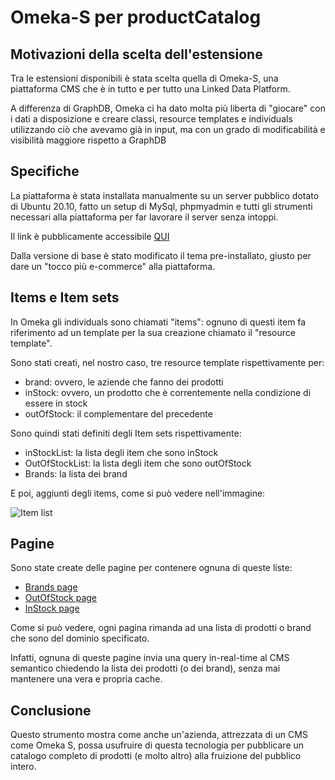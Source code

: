 # Omeka-S per productCatalog

## Motivazioni della scelta dell'estensione

Tra le estensioni disponibili è stata scelta quella di Omeka-S, una piattaforma CMS
che è in tutto e per tutto una Linked Data Platform.

A differenza di GraphDB, Omeka ci ha dato molta più liberta di "giocare" con i dati
a disposizione e creare classi, resource templates e individuals utilizzando ciò
che avevamo già in input, ma con un grado di modificabilità e visibilità maggiore
rispetto a GraphDB

## Specifiche

La piattaforma è stata installata manualmente su un server pubblico dotato di 
Ubuntu 20.10, fatto un setup di MySql, phpmyadmin e tutti gli strumenti necessari
alla piattaforma per far lavorare il server senza intoppi.

Il link è pubblicamente accessibile [QUI](http://51.210.104.53/omeka/s/product-catalog/)

Dalla versione di base è stato modificato il tema pre-installato, giusto per dare
un "tocco più e-commerce" alla piattaforma.

## Items e Item sets

In Omeka gli individuals sono chiamati "items": ognuno di questi item fa riferimento
ad un template per la sua creazione chiamato il "resource template".

Sono stati creati, nel nostro caso, tre resource template rispettivamente per:

- brand: ovvero, le aziende che fanno dei prodotti
- inStock: ovvero, un prodotto che è correntemente nella condizione di essere in stock
- outOfStock: il complementare del precedente

Sono quindi stati definiti degli Item sets rispettivamente:

- inStockList: la lista degli item che sono inStock
- OutOfStockList: la lista degli item che sono outOfStock
- Brands: la lista dei brand

E poi, aggiunti degli items, come si può vedere nell'immagine:

![Item list](https://i.imgur.com/fJt2obp.png)

## Pagine

Sono state create delle pagine per contenere ognuna di queste liste:

- [Brands page](http://51.210.104.53/omeka/s/product-catalog/page/brands)
- [OutOfStock page](http://51.210.104.53/omeka/s/product-catalog/page/out-of-stock)
- [InStock page](http://51.210.104.53/omeka/s/product-catalog/page/in-stock)

Come si può vedere, ogni pagina rimanda ad una lista di prodotti o brand che sono
del dominio specificato.

Infatti, ognuna di queste pagine invia una query in-real-time al CMS semantico chiedendo
la lista dei prodotti (o dei brand), senza mai mantenere una vera e propria cache.

## Conclusione

Questo strumento mostra come anche un'azienda, attrezzata di un CMS come Omeka S,
possa usufruire di questa tecnologia per pubblicare un catalogo completo di prodotti
(e molto altro) alla fruizione del pubblico intero.
